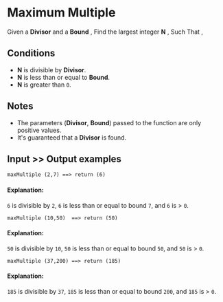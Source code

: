 # Maximum Multiple
Given a **Divisor** and a **Bound** , Find the largest integer **N** , Such That ,

## Conditions
* **N** is divisible by **Divisor**.
* **N** is less than or equal to **Bound**.
* **N** is greater than `0`.

## Notes
* The parameters (**Divisor**, **Bound**) passed to the function are only positive values.
* It's guaranteed that a **Divisor** is found.

## Input >> Output examples
```
maxMultiple (2,7) ==> return (6)
```
#### Explanation:
`6` is divisible by `2`, `6` is less than or equal to bound `7`, and `6` is > `0`.

```
maxMultiple (10,50)  ==> return (50)
```

#### Explanation:
`50` is divisible by `10`, `50` is less than or equal to bound `50`, and `50` is > `0`.

```
maxMultiple (37,200) ==> return (185)
```
#### Explanation:
`185` is divisible by `37`, `185` is less than or equal to bound `200`, and `185` is > `0`.